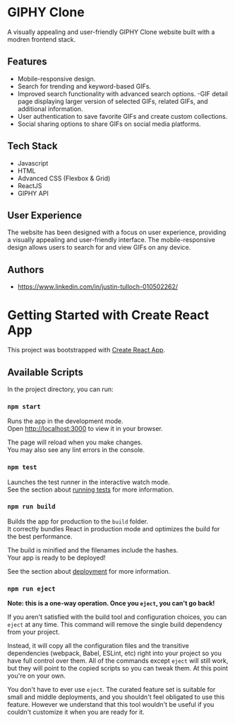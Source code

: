 # GIPHY Clone 

A visually appealing and user-friendly GIPHY Clone website built with a modren frontend stack. 









## Features

- Mobile-responsive design. 
- Search for trending and keyword-based GIFs.
- Improved search functionality with advanced search options.
-GIF detail page displaying larger version of selected GIFs, related GIFs, and additional information.
- User authentication to save favorite GIFs and create custom collections.
- Social sharing options to share GIFs on social media platforms.




## Tech Stack

- Javascript 
- HTML
- Advanced CSS (Flexbox & Grid)
- ReactJS 
- GIPHY API



## User Experience
 The website has been designed with a focus on user experience, providing a visually appealing and user-friendly interface. The mobile-responsive design allows users to search for and view GIFs on any device.
## Authors

- https://www.linkedin.com/in/justin-tulloch-010502262/ 


# Getting Started with Create React App

This project was bootstrapped with [Create React App](https://github.com/facebook/create-react-app).

## Available Scripts

In the project directory, you can run:

### `npm start`

Runs the app in the development mode.\
Open [http://localhost:3000](http://localhost:3000) to view it in your browser.

The page will reload when you make changes.\
You may also see any lint errors in the console.

### `npm test`

Launches the test runner in the interactive watch mode.\
See the section about [running tests](https://facebook.github.io/create-react-app/docs/running-tests) for more information.

### `npm run build`

Builds the app for production to the `build` folder.\
It correctly bundles React in production mode and optimizes the build for the best performance.

The build is minified and the filenames include the hashes.\
Your app is ready to be deployed!

See the section about [deployment](https://facebook.github.io/create-react-app/docs/deployment) for more information.

### `npm run eject`

**Note: this is a one-way operation. Once you `eject`, you can't go back!**

If you aren't satisfied with the build tool and configuration choices, you can `eject` at any time. This command will remove the single build dependency from your project.

Instead, it will copy all the configuration files and the transitive dependencies (webpack, Babel, ESLint, etc) right into your project so you have full control over them. All of the commands except `eject` will still work, but they will point to the copied scripts so you can tweak them. At this point you're on your own.

You don't have to ever use `eject`. The curated feature set is suitable for small and middle deployments, and you shouldn't feel obligated to use this feature. However we understand that this tool wouldn't be useful if you couldn't customize it when you are ready for it.



